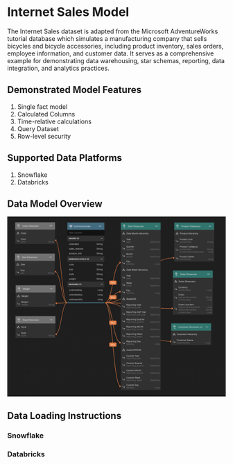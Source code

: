 # Internet Sales Model

The Internet Sales dataset is adapted from the Microsoft AdventureWorks tutorial database which simulates a manufacturing company that sells bicycles and bicycle accessories, including product inventory, sales orders, employee information, and customer data. It serves as a comprehensive example for demonstrating data warehousing, star schemas, reporting, data integration, and analytics practices.

## Demonstrated Model Features
1. Single fact model
2. Calculated Columns
3. Time-relative calculations
4. Query Dataset
2. Row-level security


## Supported Data Platforms
1. Snowflake
2. Databricks

## Data Model Overview

![Internet Sales Model](images/internet-sales-model.png)

## Data Loading Instructions

### Snowflake
### Databricks
